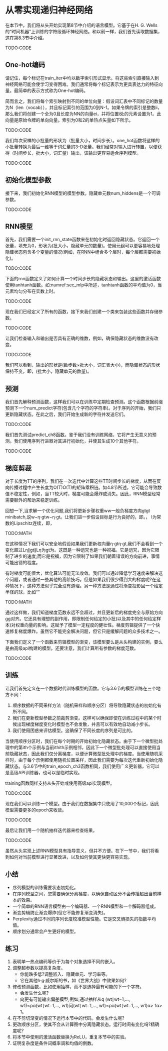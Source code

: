 

<!--
 * @version:
 * @Author:  StevenJokess https://github.com/StevenJokess
 * @Date: 2020-07-29 20:36:19
 * @LastEditors:  StevenJokess https://github.com/StevenJokess
 * @LastEditTime: 2020-08-28 15:26:43
 * @Description:MT, improve
 * @TODO::
 * @Reference:http://preview.d2l.ai/d2l-en/master/chapter_recurrent-neural-networks/rnn-scratch.html
-->

# 从零实现递归神经网络

在本节中，我们将从头开始实现第8节中介绍的语言模型。它基于在H. G. Wells的“时间机器”上训练的字符级循环神经网络。和以前一样，我们首先读取数据集，这在第8.3节中介绍。

TODO:CODE

## One-hot编码

请记住，每个标记在train_iter中均以数字索引形式显示。将这些索引直接输入到神经网络可能会使学习变得困难。我们通常将每个标记表示为更具表达力的特征向量。最简单的表示方式称为One-hot编码。

简而言之，我们将每个索引映射到不同的单位向量：假设词汇表中不同标记的数量为N（len（vocab）），并且标记索引的范围为0到N-1。如果令牌的索引是整数ii，那么我们将创建一个全为0且长度为NN的向量ei，并将位置i处的元素设置为1。此向量是原始令牌的单向向量。索引为0和2的单热点矢量如下所示。

TODO:CODE

我们每次采样的小批量的形状为（批量大小，时间步长）。one_hot函数将这样的小批量转换为最后一维等于词汇量的3-D张量。我们经常对输入进行转置，以便获得（时间步长，批大小，词汇量）输出，该输出更容易适合序列模型。

TODO:CODE

## 初始化模型参数

接下来，我们初始化RNN模型的模型参数。隐藏单元数num_hiddens是一个可调参数。

TODO:CODE

## RNN模型

首先，我们需要一个init_rnn_state函数来在初始化时返回隐藏状态。它返回一个张量，填充为0，形状为(批大小，隐藏单元的数量)。使用元组可以更容易地处理隐藏状态包含多个变量的情况(例如，在RNN中组合多个层时，每个层都需要初始化)。

TODO:CODE

下面的rnn函数定义了如何计算一个时间步长的隐藏状态和输出。这里的激活函数使用tanhtanh函数。如:numref:sec_mlp中所述，tanhtanh函数的平均值为0，当元素均匀分布在实数上时。

TODO:CODE

现在我们已经定义了所有的函数，接下来我们创建一个类来包装这些函数并存储参数。

TODO:CODE

让我们检查输入和输出是否具有正确的维数，例如，确保隐藏状态的维数没有改变。

TODO:CODE

我们可以看到，输出的形状是(数步数×批大小，词汇表大小)，而隐藏状态的形状保持不变，即，(批大小，隐藏单元的数量)。

## 预测

我们首先解释预测函数，这样我们可以在训练中定期检查预测。这个函数根据前缀预测下一个num_predict字符(包含几个字符的字符串)。对于序列的开始，我们只更新隐藏状态。在此之后，我们开始生成新的字符并发送它们。

TODO:CODE

我们首先测试predict_ch8函数。鉴于我们没有训练网络，它将产生无意义的预测。我们使用序列行进器对其进行初始化，并使其生成10个其他字符。

TODO:CODE

## 梯度剪裁

对于长度为TT的序列，我们在一次迭代中计算这些TT时间步长的梯度，从而在反向传播过程中产生长度为O(T)O(T)的矩阵乘积链。如4.8节所述，它可能会导致数值不稳定性，例如，当TT较大时，梯度可能会爆炸或消失。因此，RNN模型经常需要额外的帮助来稳定训练。

回想一下,当求解一个优化问题,我们将更新步骤权重ww一般负梯度方向gtgt minibatch,说w−η⋅gtw−η⋅gt。让我们进一步假设目标是行为良好的，即。， l为常数的Lipschitz连续，即，

TODO:MATH

在这种情况下我们可以安全地假设如果我们更新权向量η⋅gtη⋅gt,我们不会看到一个变化超过Lη∥gt∥Lη为gt为。这既是一种诅咒也是一种祝福。它是诅咒，因为它限制了进步的速度;而它是祝福，因为它限制了如果我们朝着错误的方向前进，事情可能出错的程度。

有时梯度可能很大，优化算法可能无法收敛。我们可以通过降低学习速度来解决这个问题，或者通过一些其他的高阶技巧。但是如果我们很少得到大的梯度呢?在这种情况下，这种方法似乎完全没有道理。另一种方法是通过将渐变投影回一个给定半径的球，比如“”

TODO:MATH

通过这样做，我们知道梯度范数永远不会超过，并且更新后的梯度完全与原始方向gg对齐。它还具有理想的副作用，即限制任何给定的小批(以及其中的任何给定样本)对权重向量的影响。这赋予了模型一定程度的健壮性。梯度剪辑提供了一个快速修复梯度爆炸。虽然它不能完全解决问题，但它只是缓解问题的众多技术之一。

下面我们定义了一个函数来剪辑模型的渐变，该模型要么是从头构建的实例，要么是由高级api构建的模型。还要注意，我们计算所有参数的梯度范数。

TODO:CODE

## 训练

让我们首先定义在一个数据时代训练模型的函数。它与3.6节的模型训练在三个地方不同：

1. 顺序数据的不同采样方法（随机采样和顺序分区）将导致隐藏状态的初始化有所不同。
2. 我们在更新模型参数之前裁剪渐变。这样可以确保即使在训练过程中的某个时候出现梯度梯度变化时模型也不会发散，并且可以有效地自动减小步长。
3. 我们使用困惑来评估模型。这确保了不同长度的序列是可比的。

当使用顺序分区时，我们在每个时期的开始初始化隐藏状态。由于下一个微型批处理中的第ith个示例与当前ithith示例相邻，因此下一个微型批处理可以直接使用当前隐藏状态，因此我们仅分离梯度，以便计算微型批处理中的梯度。当使用随机采样时，由于每个示例都使用随机位置采样，因此我们需要为每次迭代重新初始化隐藏状态。与3.6节中的train_epoch_ch3函数相同，我们使用广义更新器，它可以是高级API训练器，也可以是临时实现。

training函数同样支持从头开始或使用高级api实现模型。

TODO:CODE

现在我们可以训练一个模型。由于我们在数据集中只使用了10,000个标记，因此模型需要更多的epoch来收敛。

TODO:CODE

最后让我们用一个随机抽样迭代器来检查结果。

TODO:CODE

虽然从头实现上述RNN模型具有指导意义，但并不方便。在下一节中，我们将看到如何对当前模型进行显著改进，以及如何使其更快更容易实现。

## 小结

* 序列模型的训练需要状态初始化。
* 在序列模型之间，您需要确保分离梯度，以确保自动区分不会传播超出当前样本的效果。
* 一个简单的RNN语言模型由一个编码器、一个RNN模型和一个解码器组成。
* 渐变剪辑防止渐变爆炸(但它不能修复渐变消失)。
* Perplexity通过不同的序列长度校准模型性能。它是交叉熵损失的指数平均值。
* 顺序划分通常会产生更好的模型。

## 练习

1. 表明单一热点编码等价于为每个对象选择不同的嵌入。
1. 调整超参数以提高复杂度。
   - 你能跌多低?调整嵌入、隐藏单元、学习率等。
   - 它在其他h·g·威尔斯的书，如《世界大战》中效果如何?
1. 修改预测函数，比如使用抽样，而不是选择最有可能的下一个字符。
   - 会发生什么呢?
   - 向更有可能输出偏差模型,例如,通过抽样从q (wt∣wt−1,…, w1)∝pα(wt∣wt−1,…, w1)问(wt∣wt−1,…, w1)∝pα(wt∣wt−1,…, w1)α> 1α> 1。
1. 在不剪切渐变的情况下运行本节中的代码。会发生什么呢?
1. 更改顺序分区，使其不会从计算图中分离隐藏状态。运行时间有变化吗?精确度呢?
1. 将本节中使用的激活函数替换为ReLU，重复本节中的实验。
1. 证明复杂度是条件词概率调和均值的倒数。
